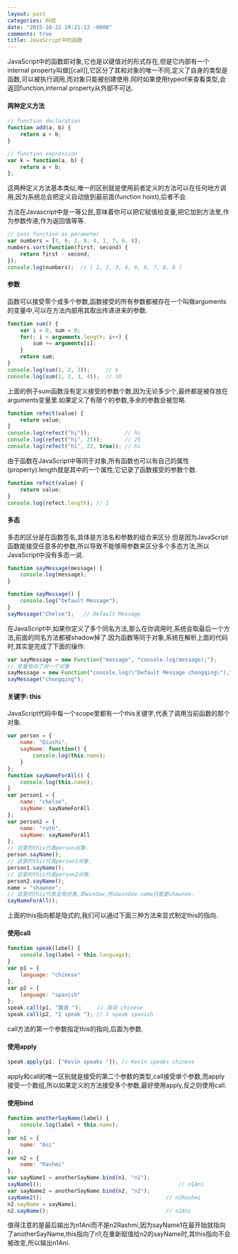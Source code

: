 ```yaml
---
layout: post
categories: 科技
date: "2015-10-22 19:21:12 -0600"
comments: true
title: JavaScript中的函数
---
```


JavaScript中的函数即对象,它也是以键值对的形式存在,但是它内部有一个internal
property叫做[[call]],它区分了其和对象的唯一不同,定义了自身的类型是函数,可以被执行调用,而对象只能被创建使用.同时如果使用typeof来查看类型,会返回function,internal
property从外部不可达.

<!-- more -->

#### 两种定义方法

``` Javascript
// function declaration
function add(a, b) {
    return a + b;
}

// function expression
var k = function(a, b) {
    return a + b;
};
```

这两种定义方法基本类似,唯一的区别就是使用前者定义的方法可以在任何地方调用,因为系统总会把定义自动放到最前面(function
hoist),后者不会.

方法在Javascript中是一等公民,意味着你可以把它赋值给变量,把它加到方法里,作为参数传递,作为返回值等等.

``` Javascript
// pass function as parameter
var numbers = [3, 6, 2, 8, 4, 1, 7, 6, 8];
numbers.sort(function(first, second) {
    return first - second;
});
console.log(numbers);  // [ 1, 2, 3, 4, 6, 6, 7, 8, 8 ]
```

#### 参数

函数可以接受零个或多个参数,函数接受的所有参数都被存在一个叫做arguments的变量中,可以在方法内部用其取出传递进来的参数.

``` Javascript
function sum() {
    var i = 0, sum = 0;
    for(; i < arguments.length; i++) {
        sum += arguments[i];
    }
    return sum;
}
console.log(sum(1, 2, 3));     // 6
console.log(sum(1, 2, 3, 4));  // 10
```

上面的例子sum函数没有定义接受的参数个数,因为无论多少个,最终都是被存放在arguments变量里.如果定义了有限个的参数,多余的参数会被忽略.

``` Javascript
function refect(value) {
    return value;
}
console.log(refect("hi"));           // hi
console.log(refect("hi", 25));       // 25
console.log(refect("hi", 22, true)); // hi
```

由于函数在JavaScript中等同于对象,所有函数也可以有自己的属性(property).length就是其中的一个属性,它记录了函数接受的参数个数.

``` Javascript
function refect(value) {
    return value;
}
console.log(refect.length); // 1
```

#### 多态

多态的区分是在函数签名,具体是方法名和参数的组合来区分.但是因为JavaScript函数能接受任意多的参数,所以导致不能够用参数来区分多个多态方法,所以JavaScript中没有多态一说.

``` Javascript
function sayMessage(message) {
    console.log(message);
}

function sayMessage() {
    console.log("Default Message");
}
sayMessage("Chelse");   // Default Message
```

在JavaScript中,如果你定义了多个同名方法,那么在你调用时,系统会取最后一个方法,前面的同名方法都被shadow掉了.因为函数等同于对象,系统在解析上面的代码时,其实是完成了下面的操作:

``` Javascript
var sayMessage = new Function("message", "console.log(message);");
// 变量指向了另一个对象
sayMessage = new Function("console.log(\"Default Message chongqing\");")
sayMessage("chongqing"); 
```

#### 关键字: this

JavaScript代码中每一个scope里都有一个this关键字,代表了调用当前函数的那个对象.

``` Javascript
var person = {
    name: "Qiushi",
    sayName: function() {
        console.log(this.name);
    }
};
function sayNameForAll() {
    console.log(this.name);
}
var person1 = {
    name: "chelse",
    sayName: sayNameForAll
};
var person2 = {
    name: "ruth",
    sayName: sayNameForAll
};
// 这里的this代表person对象.
person.sayName();
// 这里的this代表person1对象.
person1.sayName();
// 这里的this代表person2对象.
person2.sayName();
name = "shawnee";
// 这里的this代表全局对象,即window,所以window.name只能是shawnee.
sayNameForAll();
```

上面的this指向都是隐式的,我们可以通过下面三种方法来显式制定this的指向.

#### 使用call

``` Javascript
function speak(label) {
    console.log(label + this.language);
}
var p1 = {
    language: "chinese"
};
var p2 = {
    language: "spanish"
};
speak.call(p1, "我说 ");     // 我说 chinese
speak.call(p2, "I speak "); // I speak spanish
```

call方法的第一个参数指定this的指向,后面为参数.

#### 使用apply

``` Javascript
speak.apply(p1, ["Kevin speaks "]); // Kevin speaks chinese
```

apply和call的唯一区别就是接受的第二个参数的类型,call接受单个参数,而apply接受一个数组,所以如果定义的方法接受多个参数,最好使用apply,反之则使用call.

#### 使用bind

``` Javascript
function anotherSayName(label) {
    console.log(label + this.name);
}
var n1 = {
    name: "Ani"
};
var n2 = {
    name: "Rashmi"
};
var sayName1 = anotherSayName.bind(n1, "n1");
sayName1();                                           // n1Ani
var sayName2 = anotherSayName.bind(n2, "n2");
sayName2();                                       // n2Rashmi
n2.sayName = sayName1;
n2.sayName();                                     // n1Ani
```

值得注意的是最后输出为n1Ani而不是n2Rashmi,因为sayName1在最开始就指向了anotherSayName,this指向了n1,在重新赋值给n2的sayName时,其this指向不会被改变,所以输出n1Ani.

